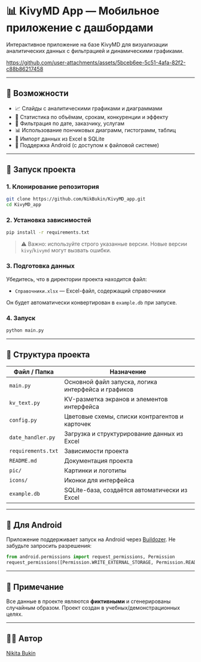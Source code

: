 # 📊 KivyMD App — Мобильное приложение с дашбордами

Интерактивное приложение на базе KivyMD для визуализации аналитических данных с фильтрацией и динамическими графиками.

https://github.com/user-attachments/assets/5bceb6ee-5c51-4afa-82f2-c88b86217458

---

## 🔧 Возможности

- 📈 Слайды с аналитическими графиками и диаграммами
- 🧮 Статистика по объёмам, срокам, конкуренции и эффекту
- 📅 Фильтрация по дате, заказчику, услугам
- 📊 Использование пончиковых диаграмм, гистограмм, таблиц
- 📁 Импорт данных из Excel в SQLite
- 🤖 Поддержка Android (с доступом к файловой системе)

---

## 🚀 Запуск проекта

### 1. Клонирование репозитория

```bash
git clone https://github.com/NikBukin/KivyMD_app.git
cd KivyMD_app
```

### 2. Установка зависимостей

```bash
pip install -r requirements.txt
```

> ⚠️ Важно: используйте строго указанные версии. Новые версии `kivy`/`kivymd` могут вызвать ошибки.

### 3. Подготовка данных

Убедитесь, что в директории проекта находится файл:

- `Справочники.xlsx` — Excel-файл, содержащий справочники

Он будет автоматически конвертирован в `example.db` при запуске.

### 4. Запуск

```bash
python main.py
```

---

## 📂 Структура проекта

| Файл / Папка         | Назначение |
|----------------------|------------|
| `main.py`            | Основной файл запуска, логика интерфейса и графиков |
| `kv_text.py`         | KV-разметка экранов и элементов интерфейса |
| `config.py`          | Цветовые схемы, списки контрагентов и карточек |
| `date_handler.py`    | Загрузка и структурирование данных из Excel |
| `requirements.txt`   | Зависимости проекта |
| `README.md`          | Документация проекта |
| `pic/`               | Картинки и логотипы |
| `icons/`             | Иконки для интерфейса |
| `example.db`         | SQLite-база, создаётся автоматически из Excel |

---

## 📱 Для Android

Приложение поддерживает запуск на Android через [Buildozer](https://github.com/kivy/buildozer). Не забудьте запросить разрешения:

```python
from android.permissions import request_permissions, Permission
request_permissions([Permission.WRITE_EXTERNAL_STORAGE, Permission.READ_EXTERNAL_STORAGE])
```

---

## 📎 Примечание

Все данные в проекте являются **фиктивными** и сгенерированы случайным образом. Проект создан в учебных/демонстрационных целях.

---

## 👨‍💻 Автор

[Nikita Bukin](https://github.com/NikBukin)

